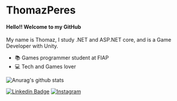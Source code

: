 # ThomazPeres

#### Hello!! Welcome to my GitHub 

My name is Thomaz, I study .NET and ASP.NET core, and is a Game Developer with Unity.

- 📚 Games programmer student at FIAP
- :computer: Tech and Games lover

![Anurag's github stats](https://github-readme-stats.vercel.app/api?username=Thomaz-Peres&show_icons=true&theme=tokyonight)

[![Linkedin Badge](https://img.shields.io/badge/LinkedIn-blue)](https://www.linkedin.com/in/thomaz-peres-silva-94b55815b/)
[![Instagram](https://img.shields.io/badge/Instagram-blueviolet)](https://www.instagram.com/_thomazperes/?hl=pt-br)
